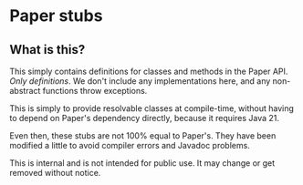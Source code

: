 # Paper stubs

## What is this?

This simply contains definitions for classes and methods in the Paper API. _Only definitions_. We don't include any
implementations here, and any non-abstract functions throw exceptions.

This is simply to provide resolvable classes at compile-time, without having to depend on Paper's dependency directly,
because it requires Java 21.

Even then, these stubs are not 100% equal to Paper's. They have been modified a little to avoid compiler errors and
Javadoc problems.

This is internal and is not intended for public use. It may change or get removed without notice.